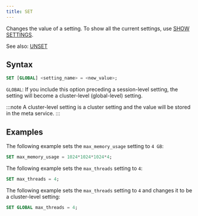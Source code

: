 ```yaml
---
title: SET
---
```


Changes the value of a setting. To show all the current settings, use [SHOW SETTINGS](show-settings.md).

See also: [UNSET](unset.md)

## Syntax

```sql
SET [GLOBAL] <setting_name> = <new_value>;
```

`GLOBAL`: If you include this option preceding a session-level setting, the setting will become a cluster-level (global-level) setting.

:::note
A cluster-level setting is a cluster setting and the value will be stored in the meta service.
:::

## Examples

The following example sets the `max_memory_usage` setting to `4 GB`:

```sql
SET max_memory_usage = 1024*1024*1024*4;
```

The following example sets the `max_threads` setting to `4`:

```sql
SET max_threads = 4;
```

The following example sets the `max_threads` setting to `4` and changes it to be a cluster-level setting:

```sql
SET GLOBAL max_threads = 4;
```